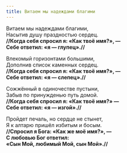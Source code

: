 ```yaml
---
title: Витаем мы надеждами благими
---
```


Витаем мы надеждами благими,  
Насытив душу праздностью сердец.  
**//Когда себя спросил я: «Как твоё имя?», —   
Себе ответил: «я — глупец».//**

Влекомый горизонтами большими,   
Дополнив список каменных сердец.  
**//Когда себя спросил я: «Как твоё имя?», —   
Себе ответил: «я — слепец».//**

Сожжённый в одиночестве пустыни,  
Забыв по принужденью путь домой.  
**//Когда себя спросил я: «Как твоё имя?» —  
Себе ответил: «я — изгой».//**

Пройдет печаль, но сердце не стынет,  
Я к алтарю пришёл избитым и босым.  
**//Спросил я Бога: «Как же моё имя?», —  
С любовью Бог ответил:  
«Сын Мой, любимый Мой, сын Мой».//**
